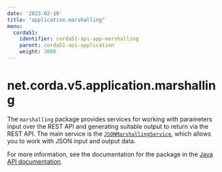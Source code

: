 ```yaml
---
date: '2023-02-10'
title: "application.marshalling"
menu:
  corda51:
    identifier: corda51-api-app-marshalling
    parent: corda51-api-application
    weight: 3000
---
```

# net.corda.v5.application.marshalling
The `marshalling` package provides services for working with parameters input over the REST API and generating suitable output to return via the REST API. The main service is the <a href="/en/api-ref/corda/{{<version-num>}}/net/corda/v5/application/marshalling/JsonMarshallingService.html" target="_blank">`JSONMarshallingService`</a>, which allows you to work with JSON input and output data.

For more information, see the documentation for the package in the <a href="/en/api-ref/corda/{{<version-num>}}/net/corda/v5/application/marshalling/package-summary.html" target=" blank">Java API documentation</a>.
